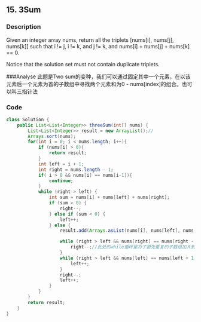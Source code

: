 ## 15. 3Sum
### Description

Given an integer array nums, return all the triplets [nums[i], nums[j], nums[k]] such that i != j, i != k, and j != k, and nums[i] + nums[j] + nums[k] == 0.

Notice that the solution set must not contain duplicate triplets.

###Analyse
此题是Two sum的变种，我们可以通过固定其中一个元素，在以该元素后一个元素为首的子数组中寻找两个元素和为0 - nums[index]的组合。也可以叫三指针法


### Code
```java
class Solution {
    public List<List<Integer>> threeSum(int[] nums) {
        List<List<Integer>> result = new ArrayList();//
        Arrays.sort(nums);
        for(int i = 0; i < nums.length; i++){
            if (nums[i] > 0){
                return result;
            }
            int left = i + 1;
            int right = nums.length - 1;
            if( i > 0 && nums[i] == nums[i-1]){
                continue;
            }
            while (right > left) {
                int sum = nums[i] + nums[left] + nums[right];
                if (sum > 0) {
                    right--;
                } else if (sum < 0) {
                    left++;
                } else {
                    result.add(Arrays.asList(nums[i], nums[left], nums[right]));

                    while (right > left && nums[right] == nums[right - 1]){ 
                        right--;//此处的while循环是为了避免重复的子数组加入到结果列中，下同
                    }    
                    while (right > left && nums[left] == nums[left + 1]) {
                        left++;
                    }
                    right--; 
                    left++;
                }
            }
        }
        return result;
    }
}
```
